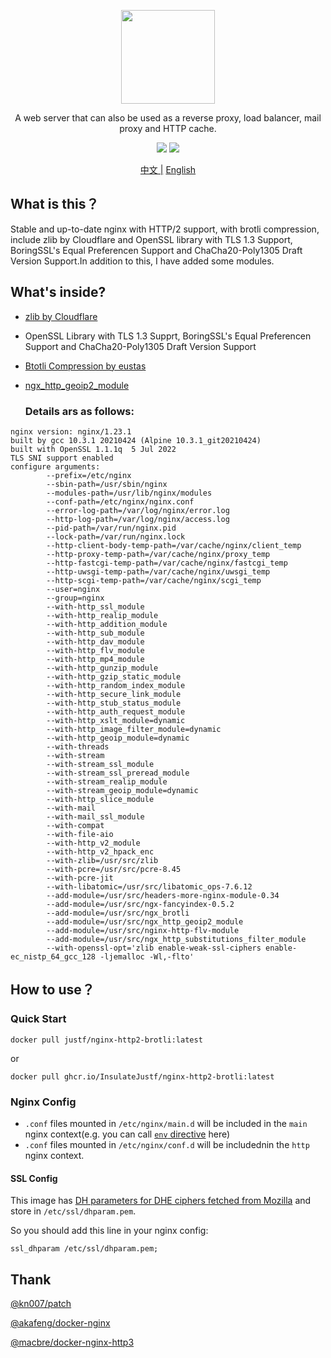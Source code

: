 <p align="center">
    <img src="https://upload.wikimedia.org/wikipedia/commons/c/c5/Nginx_logo.svg" width="150" />
</p>

<p align="center">A web server that can also be used as a reverse proxy, load balancer, mail proxy and HTTP cache.</p>

<p align="center">
<img src="https://github.com/InsulateJustf/docker-nginx-http2-brotli/actions/workflows/build&test.yml/badge.svg?branch=main&event=release" />
<img src="https://img.shields.io/github/v/release/InsulateJustf/docker-nginx-http2-brotli" />
</p>

<p align="center">
<a href="https://github.com/InsulateJustf/docker-nginx-http2-brotli/blob/main/README.md">中文 |<a/>
<a href="https://github.com/InsulateJustf/docker-nginx-http2-brotli/blob/main/README.EN.md">English<a/>
</p>

## What is this？
Stable and up-to-date nginx with HTTP/2 support, with brotli compression, include zlib by Cloudflare and OpenSSL library with TLS 1.3 Support, BoringSSL's Equal Preferencen Support and ChaCha20-Poly1305 Draft Version Support.In addition to this, I have added some modules.

## What's inside?
* [zlib by Cloudflare](https://github.com/cloudflare/zlib)
* OpenSSL Library with TLS 1.3 Supprt,  BoringSSL's Equal Preferencen Support and ChaCha20-Poly1305 Draft Version Support
* [Btotli Compression by eustas](https://github.com/eustas/ngx_brotli)
* [ngx_http_geoip2_module](https://github.com/leev/ngx_http_geoip2_module/)
  
  ### Details ars as follows:

```
nginx version: nginx/1.23.1
built by gcc 10.3.1 20210424 (Alpine 10.3.1_git20210424) 
built with OpenSSL 1.1.1q  5 Jul 2022
TLS SNI support enabled
configure arguments: 
        --prefix=/etc/nginx
        --sbin-path=/usr/sbin/nginx
        --modules-path=/usr/lib/nginx/modules
        --conf-path=/etc/nginx/nginx.conf
        --error-log-path=/var/log/nginx/error.log
        --http-log-path=/var/log/nginx/access.log
        --pid-path=/var/run/nginx.pid
        --lock-path=/var/run/nginx.lock
        --http-client-body-temp-path=/var/cache/nginx/client_temp
        --http-proxy-temp-path=/var/cache/nginx/proxy_temp
        --http-fastcgi-temp-path=/var/cache/nginx/fastcgi_temp
        --http-uwsgi-temp-path=/var/cache/nginx/uwsgi_temp
        --http-scgi-temp-path=/var/cache/nginx/scgi_temp
        --user=nginx
        --group=nginx
        --with-http_ssl_module
        --with-http_realip_module
        --with-http_addition_module
        --with-http_sub_module
        --with-http_dav_module
        --with-http_flv_module
        --with-http_mp4_module
        --with-http_gunzip_module
        --with-http_gzip_static_module
        --with-http_random_index_module
        --with-http_secure_link_module 
        --with-http_stub_status_module
        --with-http_auth_request_module 
        --with-http_xslt_module=dynamic 
        --with-http_image_filter_module=dynamic 
        --with-http_geoip_module=dynamic 
        --with-threads 
        --with-stream 
        --with-stream_ssl_module 
        --with-stream_ssl_preread_module 
        --with-stream_realip_module
        --with-stream_geoip_module=dynamic 
        --with-http_slice_module 
        --with-mail 
        --with-mail_ssl_module 
        --with-compat 
        --with-file-aio 
        --with-http_v2_module 
        --with-http_v2_hpack_enc 
        --with-zlib=/usr/src/zlib 
        --with-pcre=/usr/src/pcre-8.45 
        --with-pcre-jit 
        --with-libatomic=/usr/src/libatomic_ops-7.6.12 
        --add-module=/usr/src/headers-more-nginx-module-0.34 
        --add-module=/usr/src/ngx-fancyindex-0.5.2 
        --add-module=/usr/src/ngx_brotli 
        --add-module=/usr/src/ngx_http_geoip2_module 
        --add-module=/usr/src/nginx-http-flv-module 
        --add-module=/usr/src/ngx_http_substitutions_filter_module 
        --with-openssl-opt='zlib enable-weak-ssl-ciphers enable-ec_nistp_64_gcc_128 -ljemalloc -Wl,-flto'
```

## How to use？

### Quick Start
```
docker pull justf/nginx-http2-brotli:latest
```

or

```
docker pull ghcr.io/InsulateJustf/nginx-http2-brotli:latest
```

### Nginx Config
* `.conf` files mounted in `/etc/nginx/main.d` will be included in the `main` nginx context(e.g. you can call [`env` directive](http://nginx.org/en/docs/ngx_core_module.html#env) here)
* `.conf` files mounted in `/etc/nginx/conf.d` will be includednin the `http` nginx context.


#### SSL Config
This image has [ DH parameters for DHE ciphers fetched from Mozilla](https://ssl-config.mozilla.org/ffdhe2048.txt) and store in `/etc/ssl/dhparam.pem`.

So you should add this line in your nginx config:
```
ssl_dhparam /etc/ssl/dhparam.pem;
```
## Thank

[@kn007/patch](https://github.com/kn007/patch)

[@akafeng/docker-nginx](https://github.com/akafeng/docker-nginx)

[@macbre/docker-nginx-http3](https://www.github.com/macbre/docker-nginx-http3)
